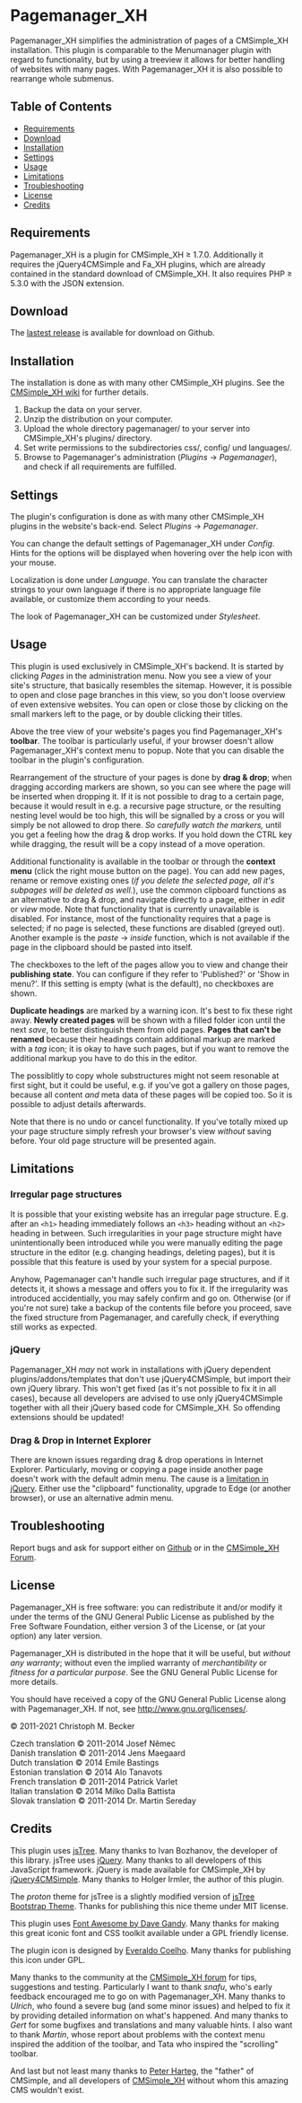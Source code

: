 # Pagemanager\_XH

Pagemanager\_XH simplifies the administration of pages of a CMSimple\_XH
installation. This plugin is comparable to the Menumanager plugin with
regard to functionality, but by using a treeview it allows for better
handling of websites with many pages. With Pagemanager\_XH it is also
possible to rearrange whole submenus.

## Table of Contents

  - [Requirements](#requirements)
  - [Download](#download)
  - [Installation](#installation)
  - [Settings](#settings)
  - [Usage](#usage)
  - [Limitations](#limitations)
  - [Troubleshooting](#troubleshooting)
  - [License](#license)
  - [Credits](#credits)

## Requirements

Pagemanager\_XH is a plugin for CMSimple\_XH ≥ 1.7.0. Additionally it
requires the jQuery4CMSimple and Fa\_XH plugins, which are already
contained in the standard download of CMSimple\_XH. It also requires PHP
≥ 5.3.0 with the JSON extension.

## Download

The [lastest release](https://github.com/cmb69/pagemanager_xh/releases/latest) is available for download on Github.

## Installation

The installation is done as with many other CMSimple\_XH plugins. See
the [CMSimple\_XH
wiki](https://wiki.cmsimple-xh.org/doku.php/installation) for further
details.

1.  Backup the data on your server.
2.  Unzip the distribution on your computer.
3.  Upload the whole directory pagemanager/ to your server into
    CMSimple\_XH's plugins/ directory.
4.  Set write permissions to the subdirectories css/, config/ und
    languages/.
5.  Browse to Pagemanager's administration (*Plugins* → *Pagemanager*),
    and check if all requirements are fulfilled.

## Settings

The plugin's configuration is done as with many other CMSimple\_XH
plugins in the website's back-end. Select *Plugins* → *Pagemanager*.

You can change the default settings of Pagemanager\_XH under *Config*.
Hints for the options will be displayed when hovering over the help icon
with your mouse.

Localization is done under *Language*. You can translate the character
strings to your own language if there is no appropriate language file
available, or customize them according to your needs.

The look of Pagemanager\_XH can be customized under *Stylesheet*.

## Usage

This plugin is used exclusively in CMSimple\_XH's backend. It is started
by clicking *Pages* in the administration menu. Now you see a view of
your site's structure, that basically resembles the sitemap. However, it
is possible to open and close page branches in this view, so you don't
loose overview of even extensive websites. You can open or close those
by clicking on the small markers left to the page, or by double clicking
their titles.

Above the tree view of your website's pages you find Pagemanager\_XH's
**toolbar**. The toolbar is particularly useful, if your browser doesn't
allow Pagemanager\_XH's context menu to popup. Note that you can disable
the toolbar in the plugin's configuration.

Rearrangement of the structure of your pages is done by **drag & drop**;
when dragging according markers are shown, so you can see where the page
will be inserted when dropping it. If it is not possible to drag to a
certain page, because it would result in e.g. a recursive page
structure, or the resulting nesting level would be too high, this will
be signalled by a cross or you will simply be not allowed to drop there.
*So carefully watch the markers,* until you get a feeling how the drag &
drop works. If you hold down the CTRL key while dragging, the result
will be a copy instead of a move operation.

Additional functionality is available in the toolbar or through the
**context menu** (click the right mouse button on the page). You can add
new pages, rename or remove existing ones (*if you delete the selected
page, all it's subpages will be deleted as well.*), use the common
clipboard functions as an alternative to drag & drop, and navigate
directly to a page, either in *edit* or *view* mode. Note that
functionality that is currently unavailable is disabled. For instance,
most of the functionality requires that a page is selected; if no page
is selected, these functions are disabled (greyed out). Another example
is the *paste* → *inside* function, which is not available if the page
in the clipboard should be pasted into itself.

The checkboxes to the left of the pages allow you to view and change
their **publishing state**. You can configure if they refer to
'Published?' or 'Show in menu?'. If this setting is empty (what is the
default), no checkboxes are shown.

**Duplicate headings** are marked by a warning icon. It's best to fix
these right away. **Newly created pages** will be shown with a filled
folder icon until the next *save*, to better distinguish them from old
pages. **Pages that can't be renamed** because their headings contain
additional markup are marked with a *tag* icon; it is okay to have such
pages, but if you want to remove the additional markup you have to do
this in the editor.

The possiblitly to copy whole substructures might not seem resonable at
first sight, but it could be useful, e.g. if you've got a gallery on
those pages, because all content *and* meta data of these pages will be
copied too. So it is possible to adjust details afterwards.

Note that there is no undo or cancel functionality. If you've totally
mixed up your page structure simply refresh your browser's view
*without* saving before. Your old page structure will be presented
again.

## Limitations

### Irregular page structures

It is possible that your existing website has an irregular page
structure. E.g. after an `<h1>` heading immediately follows an `<h3>`
heading without an `<h2>` heading in between. Such irregularities in
your page structure might have unintentionally been introduced while you
were manually editing the page structure in the editor (e.g. changing
headings, deleting pages), but it is possible that this feature is used
by your system for a special purpose.

Anyhow, Pagemanager can't handle such irregular page structures, and if
it detects it, it shows a message and offers you to fix it. If the
irregularity was introduced accidentially, you may safely confirm and go
on. Otherwise (or if you're not sure) take a backup of the contents file
before you proceed, save the fixed structure from Pagemanager, and
carefully check, if everything still works as expected.

### jQuery

Pagemanager\_XH *may* not work in installations with jQuery dependent
plugins/addons/templates that don't use jQuery4CMSimple, but import
their own jQuery library. This won't get fixed (as it's not possible to
fix it in all cases), because all developers are advised to use only
jQuery4CMSimple together with all their jQuery based code for
CMSimple\_XH. So offending extensions should be updated\!

### Drag & Drop in Internet Explorer

There are known issues regarding drag & drop operations in Internet
Explorer. Particularly, moving or copying a page inside another page
doesn't work with the default admin menu. The cause is a [limitation in
jQuery](https://github.com/jquery/jquery/issues/3676). Either use the
"clipboard" functionality, upgrade to Edge (or another browser), or use
an alternative admin menu.

## Troubleshooting
Report bugs and ask for support either on [Github](https://github.com/cmb69/pagemanager_xh/issues)
or in the [CMSimple_XH Forum](https://cmsimpleforum.com/).

## License

Pagemanager\_XH is free software: you can redistribute it and/or modify
it under the terms of the GNU General Public License as published by
the Free Software Foundation, either version 3 of the License, or
(at your option) any later version.

Pagemanager\_XH is distributed in the hope that it will be useful,
but *without any warranty*; without even the implied warranty of
*merchantibility* or *fitness for a particular purpose*. See the
GNU General Public License for more details.

You should have received a copy of the GNU General Public License
along with Pagemanager\_XH.  If not, see <http://www.gnu.org/licenses/>.

© 2011-2021 Christoph M. Becker

Czech translation © 2011-2014 Josef Němec  
Danish translation © 2011-2014 Jens Maegaard  
Dutch translation © 2014 Emile Bastings  
Estonian translation © 2014 Alo Tanavots  
French translation © 2011-2014 Patrick Varlet  
Italian translation © 2014 Milko Dalla Battista  
Slovak translation © 2011-2014 Dr. Martin Sereday

## Credits

This plugin uses [jsTree](http://www.jstree.com/). Many thanks to Ivan
Bozhanov, the developer of this library. jsTree uses
[jQuery](http://jQuery.com). Many thanks to all developers of this
JavaScript framework. jQuery is made available for CMSimple\_XH by
[jQuery4CMSimple](http://www.cmsimple-xh.org/wiki/doku.php/extend:jquery4cmsimple).
Many thanks to Holger Irmler, the author of this plugin.

The *proton* theme for jsTree is a slightly modified version of [jsTree
Bootstrap Theme](https://github.com/orangehill/jstree-bootstrap-theme).
Thanks for publishing this nice theme under MIT license.

This plugin uses [Font Awesome by Dave Gandy](http://fontawesome.io/).
Many thanks for making this great iconic font and CSS toolkit available
under a GPL friendly license.

The plugin icon is designed by [Everaldo
Coelho](http://www.everaldo.com/). Many thanks for publishing this icon
under GPL.

Many thanks to the community at the [CMSimple\_XH
forum](http://www.cmsimpleforum.com/) for tips, suggestions and testing.
Particularly I want to thank *snafu*, who's early feedback encouraged me
to go on with Pagemanager\_XH. Many thanks to *Ulrich*, who found a
severe bug (and some minor issues) and helped to fix it by providing
detailed information on what's happened. And many thanks to *Gert* for
some bugfixes and translations and many valuable hints. I also want to
thank *Martin*, whose report about problems with the context menu
inspired the addition of the toolbar, and Tata who inspired the
"scrolling" toolbar.

And last but not least many thanks to [Peter Harteg](http://harteg.dk/),
the "father" of CMSimple, and all developers of
[CMSimple\_XH](http://www.cmsimple-xh.org/) without whom this amazing
CMS wouldn't exist.
